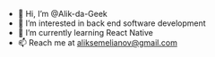- 👋 Hi, I’m @Alik-da-Geek
- 👀 I’m interested in back end software development
- 🌱 I’m currently learning React Native
- 📫 Reach me at aliksemelianov@gmail.com

<!---
Alik-da-Geek/Alik-da-Geek is a ✨ special ✨ repository because its `README.md` (this file) appears on your GitHub profile.
You can click the Preview link to take a look at your changes.
--->

